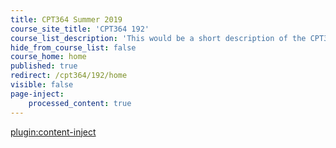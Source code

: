 ```yaml
---
title: CPT364 Summer 2019
course_site_title: 'CPT364 192'
course_list_description: 'This would be a short description of the CPT364 Summer 2019 course.'
hide_from_course_list: false
course_home: home
published: true
redirect: /cpt364/192/home
visible: false
page-inject:
    processed_content: true
---
```


[plugin:content-inject](/cpt364/192/home/_important-reminders)

